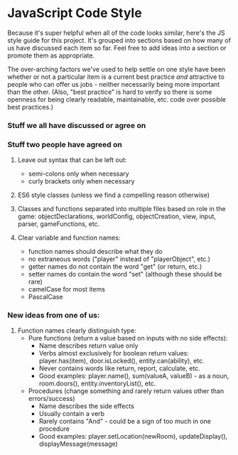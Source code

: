 # JavaScript Code Style
Because it's super helpful when all of the code looks similar,
here's the JS style guide for this project. It's grouped into sections
based on how many of us have discussed each item so far. Feel free to add ideas
into a section or promote them as appropriate.

The over-arching factors we've used to help settle on one style have been 
whether or not a particular item is a current best practice *and* 
attractive to people who can offer us jobs - neither necessarily being 
more important than the other. (Also, "best practice" is hard to verify so 
there is some openness for being clearly readable, maintainable, etc. code over 
possible best practices.)



### Stuff we all have discussed or agree on



### Stuff two people have agreed on

1. Leave out syntax that can be left out:
   - semi-colons only when necessary
   - curly brackets only when necessary
   
2. ES6 style classes (unless we find a compelling reason otherwise)

3. Classes and functions separated into multiple files based on role in 
the game: objectDeclarations, worldConfig, objectCreation, view, input, parser, 
gameFunctions, etc.
 
4. Clear variable and function names:
   - function names should describe what they do
   - no extraneous words ("player" instead of "playerObject", etc.)
   - getter names do not contain the word "get" (or return, etc.)
   - setter names do contain the word "set" (although these should be rare)
   - camelCase for most items
   - PascalCase
   

### New ideas from one of us:

1. Function names clearly distinguish type:
   - Pure functions (return a value based on inputs with no side effects):
      - Name describes return value only
      - Verbs almost exclusively for boolean return values: player.has(item), 
      door.isLocked(), entity.can(ability), etc.
      - Never contains words like return, report, calculate, etc.
      - Good examples: player.name(), sum(valueA, valueB) - as a noun, 
      room.doors(), entity.inventoryList(), etc.
   - Procedures (change something and rarely return values other than  
   errors/success)
      - Name describes the side effects
      - Usually contain a verb
      - Rarely contains "And" - could be a sign of too much in one procedure
      - Good examples: player.setLocation(newRoom), updateDisplay(),  
      displayMessage(message)
